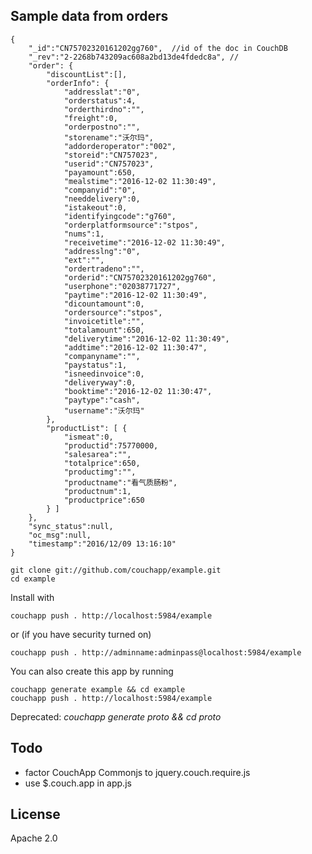 ## Sample data from orders
    {
        "_id":"CN75702320161202gg760",  //id of the doc in CouchDB
        "_rev":"2-2268b743209ac608a2bd13de4fdedc8a", //
        "order": {
            "discountList":[],
            "orderInfo": {
                "addresslat":"0",
                "orderstatus":4,
                "orderthirdno":"",
                "freight":0,
                "orderpostno":"",
                "storename":"沃尔玛",
                "addorderoperator":"002",
                "storeid":"CN757023",
                "userid":"CN757023",
                "payamount":650,
                "mealstime":"2016-12-02 11:30:49",
                "companyid":"0",
                "needdelivery":0,
                "istakeout":0,
                "identifyingcode":"g760",
                "orderplatformsource":"stpos",
                "nums":1,
                "receivetime":"2016-12-02 11:30:49",
                "addresslng":"0",
                "ext":"",
                "ordertradeno":"",
                "orderid":"CN75702320161202gg760",
                "userphone":"02038771727",
                "paytime":"2016-12-02 11:30:49",
                "dicountamount":0,
                "ordersource":"stpos",
                "invoicetitle":"",
                "totalamount":650,
                "deliverytime":"2016-12-02 11:30:49",
                "addtime":"2016-12-02 11:30:47",
                "companyname":"",
                "paystatus":1,
                "isneedinvoice":0,
                "deliveryway":0,
                "booktime":"2016-12-02 11:30:47",
                "paytype":"cash",
                "username":"沃尔玛"
            },
            "productList": [ {
                "ismeat":0,
                "productid":75770000,
                "salesarea":"",
                "totalprice":650,
                "productimg":"",
                "productname":"看气质肠粉",
                "productnum":1,
                "productprice":650
            } ]
        },
        "sync_status":null,
        "oc_msg":null,
        "timestamp":"2016/12/09 13:16:10"
    }

    git clone git://github.com/couchapp/example.git
    cd example

Install with 
    
    couchapp push . http://localhost:5984/example

or (if you have security turned on)

    couchapp push . http://adminname:adminpass@localhost:5984/example
  
You can also create this app by running

    couchapp generate example && cd example
    couchapp push . http://localhost:5984/example

Deprecated: *couchapp generate proto && cd proto*


## Todo

* factor CouchApp Commonjs to jquery.couch.require.js
* use $.couch.app in app.js

## License

Apache 2.0
